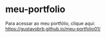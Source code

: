 # meu-portfolio

Para acessar ao meu portfólio, clique aqui: https://gustavobrb.github.io/meu-portfolio01/ 

